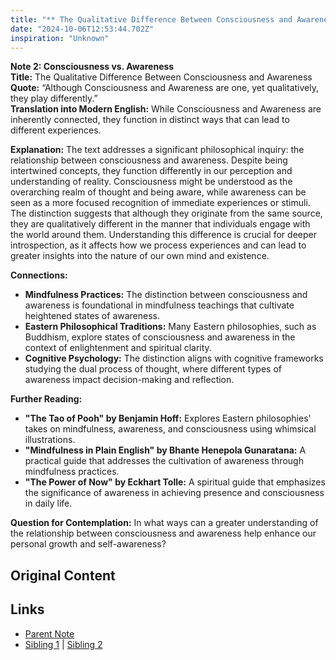 ```yaml
---
title: "** The Qualitative Difference Between Consciousness and Awareness"
date: "2024-10-06T12:53:44.702Z"
inspiration: "Unknown"
---
```


  
**Note 2: Consciousness vs. Awareness**  
**Title:** The Qualitative Difference Between Consciousness and Awareness  
**Quote:** “Although Consciousness and Awareness are one, yet qualitatively, they play differently.”  
**Translation into Modern English:** While Consciousness and Awareness are inherently connected, they function in distinct ways that can lead to different experiences.   

**Explanation:** The text addresses a significant philosophical inquiry: the relationship between consciousness and awareness. Despite being intertwined concepts, they function differently in our perception and understanding of reality. Consciousness might be understood as the overarching realm of thought and being aware, while awareness can be seen as a more focused recognition of immediate experiences or stimuli. The distinction suggests that although they originate from the same source, they are qualitatively different in the manner that individuals engage with the world around them. Understanding this difference is crucial for deeper introspection, as it affects how we process experiences and can lead to greater insights into the nature of our own mind and existence.  

**Connections:**  
- **Mindfulness Practices:** The distinction between consciousness and awareness is foundational in mindfulness teachings that cultivate heightened states of awareness.  
- **Eastern Philosophical Traditions:** Many Eastern philosophies, such as Buddhism, explore states of consciousness and awareness in the context of enlightenment and spiritual clarity.  
- **Cognitive Psychology:** The distinction aligns with cognitive frameworks studying the dual process of thought, where different types of awareness impact decision-making and reflection.  

**Further Reading:**  
- **"The Tao of Pooh" by Benjamin Hoff:** Explores Eastern philosophies' takes on mindfulness, awareness, and consciousness using whimsical illustrations.  
- **"Mindfulness in Plain English" by Bhante Henepola Gunaratana:** A practical guide that addresses the cultivation of awareness through mindfulness practices.  
- **"The Power of Now" by Eckhart Tolle:** A spiritual guide that emphasizes the significance of awareness in achieving presence and consciousness in daily life.   

**Question for Contemplation:** In what ways can a greater understanding of the relationship between consciousness and awareness help enhance our personal growth and self-awareness?  


## Original Content



## Links

- [Parent Note](/parent-note.md)
- [Sibling 1](/zettel1.md) | [Sibling 2](/zettel2.md)
